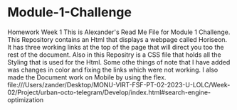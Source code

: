 # Module-1-Challenge
Homework Week 1
This is Alexander's Read Me File for Module 1 Challenge.
This Repository contains an Html that displays a webpage called Horiseon. It has three working links at the top of the page that will direct you too the rest of the document. 
Also in this Repositry is a CSS file that holds all the Styling that is used for the Html.
Some othe things of note that I have added was changes in color and fixing the links which were not working. 
I also made the Document work on Mobile by using the flex. 
file:///Users/zander/Desktop/MONU-VIRT-FSF-PT-02-2023-U-LOLC/Week-02/Project/urban-octo-telegram/Develop/index.html#search-engine-optimization
